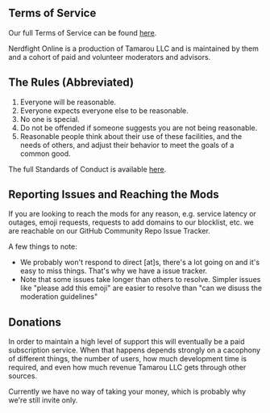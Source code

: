 ## Terms of Service

Our full Terms of Service can be found [here](https://nerdfight.online/about/tos/).

Nerdfight Online is a production of Tamarou LLC and is maintained by them and a
cohort of paid and volunteer moderators and advisors.

## The Rules (Abbreviated)

1. Everyone will be reasonable.
2. Everyone expects everyone else to be reasonable.
3. No one is special.
4. Do not be offended if someone suggests you are not being reasonable.
5. Reasonable people think about their use of these facilities, and the needs
   of others, and adjust their behavior to meet the goals of a common good.

The full Standards of Conduct is available [here](https://nerdfight.online/about/soc/).

## Reporting Issues and Reaching the Mods

If you are looking to reach the mods for any reason, e.g. service latency or
outages, emoji requests, requests to add domains to our blocklist, etc. we are
reachable on our GitHub Community Repo Issue Tracker.

A few things to note:

* We probably won't respond to direct [at]s, there's a lot going on and it's
  easy to miss things. That's why we have a issue tracker.
* Note that some issues take longer than others to resolve. Simpler issues like
  "please add this emoji" are easier to resolve than "can we disuss the
  moderation guidelines"

## Donations

In order to maintain a high level of support this will eventually be a paid
subscription service. When that happens depends strongly on a cacophony of
different things, the number of users, how much development time is required,
and even how much revenue Tamarou LLC gets through other sources.

Currently we have no way of taking your money, which is probably why we're
still invite only.
